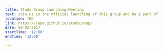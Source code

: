 ```yaml
---
title: Study Group Launching Meeting
text: Join us in the official launching of this group and be a part of it! 
location: TBD
link: https://jepa.github.io/studyGroup/
date: 02-02-2017
startTime: '12:00'
endTime: '12:00'

---
```

